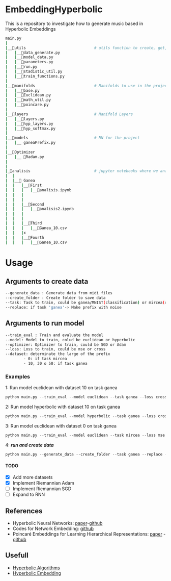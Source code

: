 # EmbeddingHyperbolic

This is a repository to investigate how to generate music based in Hyperbolic Embeddings

```bash
main.py
|
|__📂utils                              # utils function to create, get, process and run data/metrics/models
|   |__📜data_generate.py
|   |__📜model_data.py
|   |__📜parameters.py
|   |__📜run.py
|   |__📜stadistic_util.py
|   |__📜train_functions.py
|
|__📂manifolds                          # Manifolds to use in the project
|   |__📜base.py
|   |__📜Euclidean.py
|   |__📜math_util.py
|   |__📜poincare.py
|
|__📂layers                             # Manifold Layers
|   |__📜layers.py
|   |__📜hyp_layers.py
|   |__📜hyp_softmax.py
|
|__📂models                             # NN for the project
|   |__ ganeaPrefix.py
|
|__📂Optimizer
|   |__ 📜Radam.py
|
|
|_📂analisis                            # jupyter notebooks where we analize the results
|  |
|  |__📂 Ganea
|  |   |__📂First
|  |   |   |__📜analisis.ipynb
|  |   |
|  |   |
|  |   |__📂Second
|  |   |   |__📜analisis2.ipynb
|  |   |
|  |   |
|  |   |__📂Third
|  |   |   |__📜Ganea_10.csv
|  |   |x
|  |   |__📂Fourth
|  |   |   |__📜Ganea_10.csv


```

# Usage

## Arguments to create data

```bash
--generate_data : Generate data from midi files
--create_folder : Create folder to save data
--task: Task to train, could be ganea/MNIST(classification) or mircea(regression)
--replace: if task 'ganea'-> Make prefix with noise
```

## Arguments to run model

```bash
--train_eval : Train and evaluate the model
--model: Model to train, colud be euclidean or hyperbolic
--optimizer: Optimizer to train, could be SGD or Adam
--loss: Loss to train, could be mse or cross
--dataset: determinate the large of the prefix
        - 0: if task mircea
        - 10, 30 o 50: if task ganea
```

### Examples

1: Run model euclidean with dataset 10 on task ganea

```python
python main.py --train_eval --model euclidean --task ganea --loss cross --dataset 10

```

2: Run model hyperbolic with dataset 10 on task ganea

```python
python main.py --train_eval --model hyperbolic --task ganea --loss cross --dataset 10
```

3: Run model euclidean with dataset 0 on task ganea

```python
python main.py --train_eval --model euclidean --task mircea --loss mse --dataset 0

```

4: **_run and create data_**

```python
python main.py --generate_data --create_folder --task ganea --replace --train_eval --model euclidean --task ganea --loss cross --dataset 10
```

#### TODO

- [x] Add more datasets
- [x] Implement Riemannian Adam
- [ ] Implement Riemannian SGD
- [ ] Expand to RNN

## References

- Hyperbolic Neural Networks: [paper](https://arxiv.org/abs/1805.09112)-[github](https://github.com/dalab/hyperbolic_nn)
- Codes for Network Embedding: [github](https://github.com/chenweize1998/fully-hyperbolic-nn/tree/main/gcn)
- Poincaré Embeddings for Learning Hierarchical Representations: [paper](https://papers.nips.cc/paper/2017/hash/59dfa2df42d9e3d41f5b02bfc32229dd-Abstract.html) - [github](https://github.com/facebookresearch/poincare-embeddings)

## Usefull

- [Hyperbolic Algorithms](https://github.com/drewwilimitis/hyperbolic-learning)
- [Hyperbolic Embedding](https://github.com/prokopevaleksey/poincare-embeddings)

